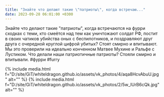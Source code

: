 ```yaml
---
title: "Знайте что делают такие \"патриоты\", когда встречаю..."
date: 2023-09-28 06:01:00 +0300
---
```


Знайте что делают такие "патриоты", когда встречаются на фурри сходках с теми, кто смеётся над тем как уничтожают солдат РФ, постит в своих чатиков убийства оных с беспилотников, и поздравляют друг друга с очередной круглой цифрой убитых?
Стоят смирно и впитывают.
Мы это проверили на идеально конченном Матвее Мухине и Ральфе с Лустиком. Что делали наши патриотичные патриоты? Стояли смирно и впитывали.
#фурри #furry


{% include media.html f="D:/site/GiT/whiteldragon.github.io/assets/vk_photos/4/aqa8HcvAbuU.jpg" alt="" %}
{% include media.html f="D:/site/GiT/whiteldragon.github.io/assets/vk_photos/2/5w_lUrB6cQk.jpg" alt="" %}
